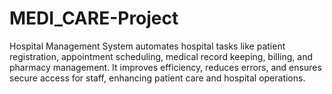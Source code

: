 # MEDI_CARE-Project
Hospital Management System automates hospital tasks like patient registration, appointment scheduling, medical record keeping, billing, and pharmacy management. It improves efficiency, reduces errors, and ensures secure access for staff, enhancing patient care and hospital operations.
